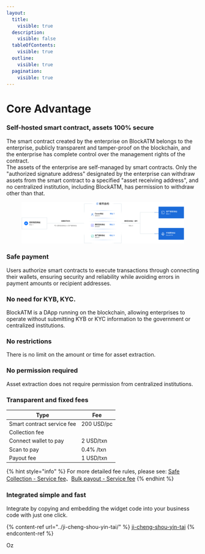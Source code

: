 ```yaml
---
layout:
  title:
    visible: true
  description:
    visible: false
  tableOfContents:
    visible: true
  outline:
    visible: true
  pagination:
    visible: true
---
```


# Core Advantage

### Self-hosted smart contract, assets 100% secure

The smart contract created by the enterprise on BlockATM belongs to the enterprise, publicly transparent and tamper-proof on the blockchain, and the enterprise has complete control over the management rights of the contract.\
The assets of the enterprise are self-managed by smart contracts. Only the "authorized signature address" designated by the enterprise can withdraw assets from the smart contract to a specified "asset receiving address", and no centralized institution, including BlockATM, has permission to withdraw other than that.

<figure><img src="../.gitbook/assets/合约安全.svg" alt=""><figcaption></figcaption></figure>

### Safe payment

Users authorize smart contracts to execute transactions through connecting their wallets, ensuring security and reliability while avoiding errors in payment amounts or recipient addresses.

### No need for KYB, KYC.

BlockATM is a DApp running on the blockchain, allowing enterprises to operate without submitting KYB or KYC information to the government or centralized institutions.

### No restrictions

There is no limit on the amount or time for asset extraction.

### No permission required

Asset extraction does not require permission from centralized institutions.

### Transparent and fixed fees

| Type                       | Fee        |
| -------------------------- | ---------- |
| Smart contract service fee | 200 USD/pc |
| Collection fee             |            |
|     Connect wallet to pay  | 2 USD/txn  |
|     Scan to pay            | 0.4% /txn  |
| Payout fee                 | 1 USD/txn  |

{% hint style="info" %}
For more detailed fee rules, please see: [Safe Collection - Service fee](../business-description/safePay/fu-wu-fei-yong.md)、[Bulk payout - Service fee](../batchWithdraw/fu-wu-fei-yong.md)&#x20;
{% endhint %}

### Integrated simple and fast

Integrate by copying and embedding the widget code into your business code with just one click.

{% content-ref url="../ji-cheng-shou-yin-tai/" %}
[ji-cheng-shou-yin-tai](../integrationCashier/)
{% endcontent-ref %}









Oz
